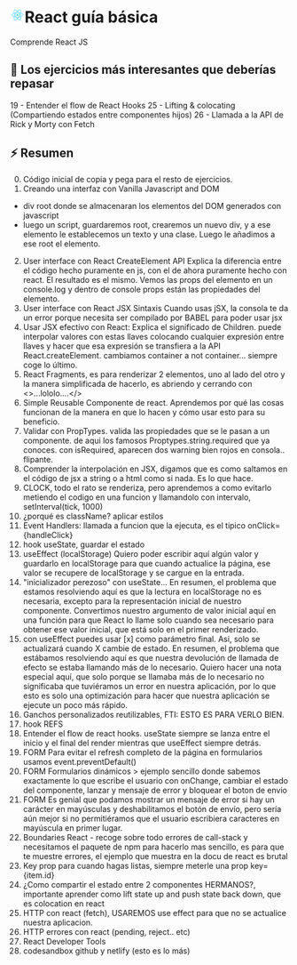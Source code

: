 # <img align="left" alt="React" width="26px" src="https://raw.githubusercontent.com/github/explore/80688e429a7d4ef2fca1e82350fe8e3517d3494d/topics/react/react.png" /> React guía básica
Comprende React JS

## 🚀 Los ejercicios  más interesantes que deberías repasar
19 - Entender el flow de React Hooks
25 - Lifting & colocating (Compartiendo estados entre componentes hijos)
26 - Llamada a la API de Rick y Morty con Fetch
## ⚡ Resumen

00. Código inicial de copia y pega para el resto de ejercicios.
01. Creando una interfaz con Vanilla Javascript and DOM
- div root donde se almacenaran los elementos del DOM generados con javascript
- luego un script, guardaremos root, crearemos un nuevo div, y a ese elemento le establecemos un texto y una clase. Luego le añadimos a ese root el elemento.
02. User interface con React CreateElement API Explica la diferencia entre el código hecho puramente en js, con el de ahora puramente hecho con react. El resultado es el mismo. Vemos las props del elemento en un console.log y dentro de console props están las propiedades del elemento.
03. User interface con React JSX Sintaxis
Cuando usas jSX, la consola te da un error porque necesita ser compilado por BABEL para poder usar jsx
04. Usar JSX efectivo con React: Explica el significado de Children. puede interpolar valores con estas llaves colocando cualquier expresión entre llaves y hacer que esa expresión se transfiera a la API React.createElement. cambiamos container a not container... siempre coge lo último.
05. React Fragments, es para renderizar 2 elementos, uno al lado del otro y la manera simplificada de hacerlo, es abriendo y cerrando con <>...lololo....</>
06. Simple Reusable Componente de react. Aprendemos por qué las cosas funcionan de la manera en que lo hacen y cómo usar esto para su beneficio.
07. Validar con PropTypes. valida las propiedades que se le pasan a un componente. de aqui los famosos Proptypes.string.required que ya conoces. con isRequired, aparecen dos warning bien rojos en consola.. flipante.
08. Comprender la interpolación en JSX, digamos que es como saltamos en el código de jsx a string o a html como si nada. Es lo que hace.
09. CLOCK, todo el rato se renderiza, pero aprendemos a como evitarlo metiendo el codigo en una funcion y llamandolo con intervalo, setInterval(tick, 1000)
10. ¿porqué es className? aplicar estilos
11. Event Handlers: llamada a funcion que la ejecuta, es el tipico onClick={handleClick}
12. hook useState, guardar el estado
13. useEffect (localStorage) Quiero poder escribir aquí algún valor y guardarlo en localStorage para que cuando actualice la página, ese valor se recupere de localStorage y se cargue en la entrada.
14. "inicializador perezoso" con useState... En resumen, el problema que estamos resolviendo aquí es que la lectura en localStorage no es necesaria, excepto para la representación inicial de nuestro componente. Convertimos nuestro argumento de valor inicial aquí en una función para que React lo llame solo cuando sea necesario para obtener ese valor inicial, que está solo en el primer renderizado.
15. con useEffect puedes usar [x] como parámetro final. Asi, solo se actualizará cuando X cambie de estado.
En resumen, el problema que estábamos resolviendo aquí es que nuestra devolución de llamada de efecto se estaba llamando más de lo necesario. Quiero hacer una nota especial aquí, que solo porque se llamaba más de lo necesario no significaba que tuviéramos un error en nuestra aplicación, por lo que esto es solo una optimización para hacer que nuestra aplicación se ejecute un poco más rápido.
16. Ganchos personalizados reutilizables, FTI: ESTO ES PARA VERLO BIEN.
17. hook REFS
18.  Entender el flow de react hooks. useState siempre se lanza entre el inicio y el final del render mientras que useEffect siempre detrás.
19. FORM Para evitar el refresh completo de la página en formularios usamos event.preventDefault()
20. FORM Formularios dinámicos > ejemplo sencillo donde sabemos exactamente lo que escribe el usuario con onChange, cambiar el estado del componente, lanzar y mensaje de error y bloquear el boton de envio
21. FORM Es genial que podamos mostrar un mensaje de error si hay un carácter en mayúsculas y deshabilitamos el botón de envío, pero sería aún mejor si no permitiéramos que el usuario escribiera caracteres en mayúscula en primer lugar.
22. Boundaries React - recoge sobre todo errores de call-stack y necesitamos el paquete de npm para hacerlo mas sencillo, es para que te muestre errores, el ejemplo que muestra en la docu de react es brutal
23. Key prop para cuando hagas listas, siempre meterle una prop key={item.id}
24. ¿Como compartir el estado entre 2 componentes HERMANOS?, importante aprender como lift state up and push state back down, que es colocation en react
25. HTTP con react (fetch), USAREMOS use effect para que no se actualice nuestra aplicacion.
26. HTTP errores con react (pending, reject.. etc)
27. React Developer Tools
28. codesandbox github y netlify (esto es lo más)